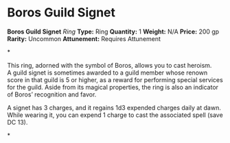 # Boros Guild Signet

**Boros Guild Signet**
_Ring_
**Type:** Ring
**Quantity:** 1
**Weight:** N/A
**Price:** 200 gp
**Rarity:** Uncommon
**Attunement:** Requires Attunement

*<p class="Core-Styles_Core-Body">This ring, adorned with the symbol of Boros, allows you to cast heroism. A <span class="Serif-Character-Style_Italic-Serif">guild signet</span> is sometimes awarded to a guild member whose renown score in that guild is 5 or higher, as a reward for performing special services for the guild. Aside from its magical properties, the ring is also an indicator of Boros’ recognition and favor.</p>
<p class="Core-Styles_Core-Body">A signet has 3 charges, and it regains 1d3 expended charges daily at dawn. While wearing it, you can expend 1 charge to cast the associated spell (save DC 13).</p>*